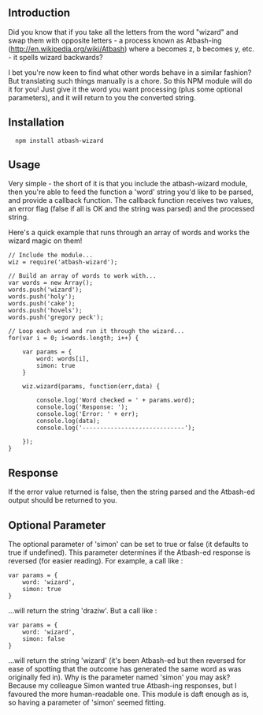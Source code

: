 ## Introduction

Did you know that if you take all the letters from the word "wizard" and swap them with opposite letters - a process known as Atbash-ing (http://en.wikipedia.org/wiki/Atbash) where a becomes z, b becomes y, etc. - it spells wizard backwards?

I bet you're now keen to find what other words behave in a similar fashion? But translating such things manually is a chore. So this NPM module will do it for you! Just give it the word you want processing (plus some optional parameters), and it will return to you the converted string.

## Installation

```                                                       
  npm install atbash-wizard
```

## Usage

Very simple - the short of it is that you include the atbash-wizard module, then you're able to feed the function a 'word' string you'd like to be parsed, and provide a callback function. The callback function receives two values, an error flag (false if all is OK and the string was parsed) and the processed string.

Here's a quick example that runs through an array of words and works the wizard magic on them!

``` 
// Include the module...
wiz = require('atbash-wizard');

// Build an array of words to work with...
var words = new Array();
words.push('wizard');
words.push('holy');
words.push('cake');
words.push('hovels');
words.push('gregory peck');

// Loop each word and run it through the wizard...
for(var i = 0; i<words.length; i++) {

	var params = {
		word: words[i],
		simon: true
	}

	wiz.wizard(params, function(err,data) {

		console.log('Word checked = ' + params.word);
		console.log('Response: ');
		console.log('Error: ' + err);
		console.log(data);
		console.log('-----------------------------');

	});
}
```

## Response

If the error value returned is false, then the string parsed and the Atbash-ed output should be returned to you.

## Optional Parameter

The optional parameter of 'simon' can be set to true or false (it defaults to true if undefined). This parameter determines if the Atbash-ed response is reversed (for easier reading). For example, a call like :

``` 
var params = {
	word: 'wizard',
	simon: true
}
```

...will return the string 'draziw'. But a call like :

``` 
var params = {
	word: 'wizard',
	simon: false
}
```

...will return the string 'wizard' (it's been Atbash-ed but then reversed for ease of spotting that the outcome has generated the same word as was originally fed in). 
Why is the parameter named 'simon' you may ask? Because my colleague Simon wanted true Atbash-ing responses, but I favoured the more human-readable one. This module is daft enough as is, so having a parameter of 'simon' seemed fitting.
